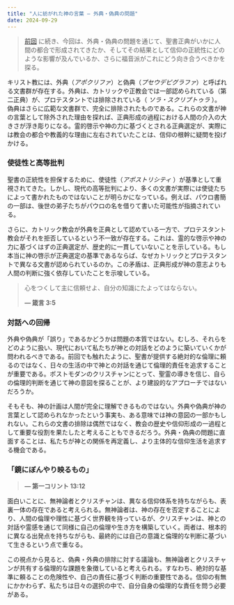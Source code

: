 ```yaml
---
title: "人に紡がれた神の言葉 — 外典・偽典の問題"
date: 2024-09-29
---
```


> [前回](/blog/navigating-contradictions-biblical-interpretation-modern-ethics) に続き、今回は、外典・偽典の問題を通じて、聖書正典がいかに人間の都合で形成されてきたか、そしてその結果として信仰の正統性にどのような影響が及んでいるか、さらに福音派がこれにどう向き合うべきかを探る。

キリスト教には、外典（_アポクリファ_）と偽典（_プセウデピグラファ_）と呼ばれる文書群が存在する。外典は、カトリックや正教会では一部認められている（第二正典）が、プロテスタントでは排除されている（ _ソラ・スクリプトゥラ_ ）。偽典はさらに広範な文書群で、完全に排除されたものである。これらの文書が神の言葉として除外された理由を探れば、正典形成の過程における人間の介入の大きさが浮き彫りになる。霊的啓示や神の力に基づくとされる正典選定が、実際には教会の都合や教義的な理由に左右されていたことは、信仰の根幹に疑問を投げかける。

### 使徒性と高等批判

聖書の正統性を担保するために、使徒性（_アポストリシティ_ ）が基準として重視されてきた。しかし、現代の高等批判により、多くの文書が実際には使徒たちによって書かれたものではないことが明らかになっている。例えば、パウロ書簡の一部は、後世の弟子たちがパウロの名を借りて書いた可能性が指摘されている。

さらに、カトリック教会が外典を正典として認めている一方で、プロテスタント教会がそれを拒否しているという不一致が存在する。これは、霊的な啓示や神の力に基づくはずの正典選定が、歴史的に一貫していないことを示している。もし本当に神の啓示が正典選定の基準であるならば、なぜカトリックとプロテスタントで異なる文書が認められているのか。この矛盾は、正典形成が神の意志よりも人間の判断に強く依存していたことを示唆している。

> 心をつくして主に信頼せよ、自分の知識にたよってはならない。
>
> **— 箴言 3:5**

### 対話への回帰

外典や偽典が「誤り」であるかどうかは問題の本質ではない。むしろ、それらをどのように扱い、現代において私たちが神との対話をどのように築いていくかが問われるべきである。前回でも触れたように、聖書が提供する絶対的な倫理に頼るのではなく、日々の生活の中で神との対話を通じて倫理的責任を追求することが重要である。ポストモダンのクリスチャンにとって、聖霊の導きを信じ、自らの倫理的判断を通じて神の意図を探ることが、より建設的なアプローチではないだろうか。

そもそも、神の計画は人間が完全に理解できるものではない。外典や偽典が神の言葉として認められなかったという事実も、ある意味では神の意図の一部かもしれない。これらの文書の排除は偶然ではなく、教会の歴史や信仰形成の一過程として重要な役割を果たしたと考えることもできるだろう。外典・偽典の問題に直面することは、私たちが神との関係を再定義し、より主体的な信仰生活を追求する機会である。

### 「鏡にぼんやり映るもの」

> **— 第一コリント 13:12**

面白いことに、無神論者とクリスチャンは、異なる信仰体系を持ちながらも、表裏一体の存在であると考えられる。無神論者は、神の存在を否定することにより、人間の倫理や理性に基づく世界観を持っているが、クリスチャンは、神との対話や霊感を通じて同様に自己の倫理や生き方を構築していく。両者は、根本的に異なる出発点を持ちながらも、最終的には自己の意識と倫理的な判断に基づいて生きるという点で重なる。

この視点から見ると、偽典・外典の排除に対する議論も、無神論者とクリスチャンが共有する倫理的な課題を象徴していると考えられる。すなわち、絶対的な基準に頼ることの危険性や、自己の責任に基づく判断の重要性である。信仰の有無にかかわらず、私たちは日々の選択の中で、自分自身の倫理的な責任を問う必要がある。
